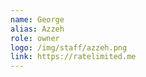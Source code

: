 ```yaml
---
name: George
alias: Azzeh
role: owner
logo: /img/staff/azzeh.png
link: https://ratelimited.me
---
```

